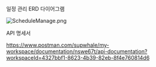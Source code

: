 

일정 관리 ERD 다이어그램

![ScheduleManage.png](..%2F..%2F..%2FDownloads%2FScheduleManage.png)



API 명세서

https://www.postman.com/supwhale/my-workspace/documentation/nswe67t/api-documentation?workspaceId=4327bbf1-8623-4b39-82eb-8f4e760814d6